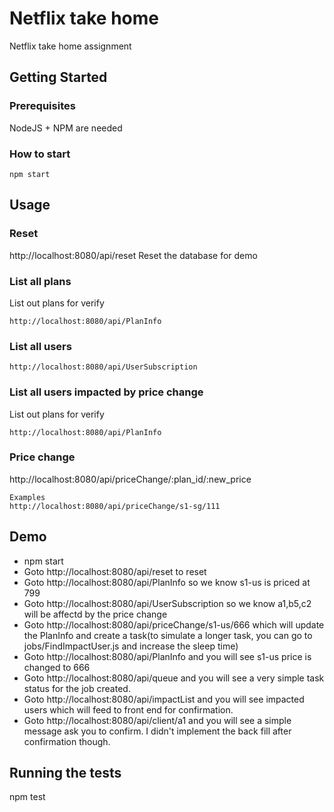 # Netflix take home

Netflix take home assignment

## Getting Started

### Prerequisites

NodeJS + NPM are needed

### How to start
```
npm start
```

## Usage

### Reset
http://localhost:8080/api/reset
Reset the database for demo

### List all plans
List out plans for verify
```
http://localhost:8080/api/PlanInfo
```

### List all users
```
http://localhost:8080/api/UserSubscription
```
### List all users impacted by price change
List out plans for verify
```
http://localhost:8080/api/PlanInfo
```

### Price change 
http://localhost:8080/api/priceChange/:plan_id/:new_price
```
Examples
http://localhost:8080/api/priceChange/s1-sg/111
```

## Demo
* npm start
* Goto http://localhost:8080/api/reset to reset
* Goto http://localhost:8080/api/PlanInfo so we know s1-us is priced at 799
* Goto http://localhost:8080/api/UserSubscription so we know a1,b5,c2 will be affectd by the price change
* Goto http://localhost:8080/api/priceChange/s1-us/666 which will update the PlanInfo and create a task(to simulate a longer task, you can go to jobs/FindImpactUser.js and increase the sleep time)
* Goto http://localhost:8080/api/PlanInfo and you will see s1-us price is changed to 666
* Goto http://localhost:8080/api/queue and you will see a very simple task status for the job created.
* Goto http://localhost:8080/api/impactList and you will see impacted users which will feed to front end for confirmation.
* Goto http://localhost:8080/api/client/a1 and you will see a simple message ask you to confirm. I didn't implement the back fill after confirmation though.

## Running the tests
npm test
